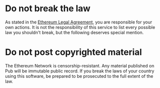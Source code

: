 # Do not break the law
As stated in the [Ethereum Legal Agreement](https://www.ethereum.org/agreement), you are responsible for your own actions.
It is not the responsibility of this service to list every possible law you shouldn't break, but the following deserves special mention.
# Do not post copyrighted material
The Ethereum Network is censorship-resistant.
Any material published on Pub will be immutable public record.
If you break the laws of your country using this software, be prepared to be prosecuted to the full extent of the law.
